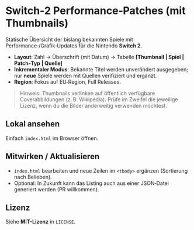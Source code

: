 # Switch‑2 Performance‑Patches (mit Thumbnails)

Statische Übersicht der bislang bekannten Spiele mit Performance‑/Grafik‑Updates für die Nintendo **Switch 2**.

- **Layout**: Zahl → Überschrift (mit Datum) → Tabelle **[Thumbnail | Spiel | Patch‑Typ | Quelle]**
- **Inkrementaler Modus**: Bekannte Titel werden unverändert ausgegeben; nur **neue** Spiele werden mit Quellen verifiziert und ergänzt.
- **Region**: Fokus auf EU‑Region, Full Releases.

> Hinweis: Thumbnails verlinken auf öffentlich verfügbare Coverabbildungen (z. B. Wikipedia). Prüfe im Zweifel die jeweilige Lizenz, wenn du die Bilder anderweitig verwenden möchtest.

## Lokal ansehen

Einfach `index.html` im Browser öffnen.

## Mitwirken / Aktualisieren

- `index.html` bearbeiten und neue Zeilen im `<tbody>` ergänzen (Sortierung nach Belieben).
- Optional: In Zukunft kann das Listing auch aus einer JSON‑Datei generiert werden (PR willkommen).

## Lizenz

Siehe **MIT-Lizenz** in `LICENSE`.
